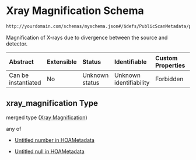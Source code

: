 # Xray Magnification Schema

```txt
http://yourdomain.com/schemas/myschema.json#/$defs/PublicScanMetadata/properties/xray_magnification
```

Magnification of X-rays due to divergence between the source and detector.

| Abstract            | Extensible | Status         | Identifiable            | Custom Properties | Additional Properties | Access Restrictions | Defined In                                                                   |
| :------------------ | :--------- | :------------- | :---------------------- | :---------------- | :-------------------- | :------------------ | :--------------------------------------------------------------------------- |
| Can be instantiated | No         | Unknown status | Unknown identifiability | Forbidden         | Allowed               | none                | [metadata-schema.json\*](../out/metadata-schema.json "open original schema") |

## xray\_magnification Type

merged type ([Xray Magnification](metadata-schema-defs-publicscanmetadata-properties-xray-magnification.md))

any of

* [Untitled number in HOAMetadata](metadata-schema-defs-publicscanmetadata-properties-xray-magnification-anyof-0.md "check type definition")

* [Untitled null in HOAMetadata](metadata-schema-defs-publicscanmetadata-properties-xray-magnification-anyof-1.md "check type definition")
